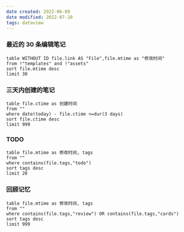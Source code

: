 ```yaml
---
date created: 2022-06-09
date modified: 2022-07-20
tags: dataview
---
```


### 最近的 30 条编辑笔记

```dataview
table WITHOUT ID file.link AS "File",file.mtime as "修改时间"
from !"templates" and !"assets"
sort file.mtime desc
limit 30
```

### 三天内创建的笔记

```dataview
table file.ctime as 创建时间
from ""
where date(today) - file.ctime <=dur(3 days)
sort file.ctime desc
limit 999
```

### TODO

```dataview
table file.mtime as 修改时间, tags
from ""
where contains(file.tags,"todo")
sort tags desc
limit 20
```

### 回顾记忆

```dataview
table file.mtime as 修改时间, tags
from ""
where contains(file.tags,"review") OR contains(file.tags,"cards") 
sort tags desc
limit 999
```